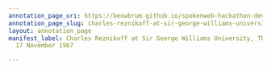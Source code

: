 ```yaml
---
annotation_page_uri: https://benwbrum.github.io/spokenweb-hackathon-development/annotations/charles-reznikoff-at-sir-george-williams-university-the-poetry-series-17-november-1967-canvas-1-toc.json
annotation_page_slug: charles-reznikoff-at-sir-george-williams-university-the-poetry-series-17-november-1967-canvas-1-toc
layout: annotation_page
manifest_label: Charles Reznikoff at Sir George Williams University, The Poetry Series,
  17 November 1967

---
```

